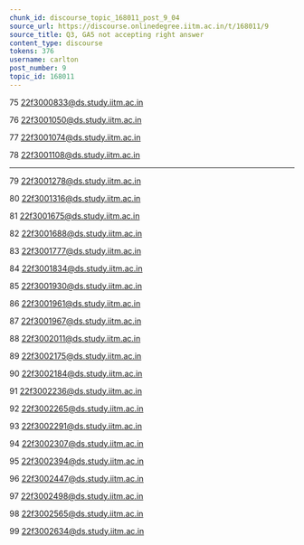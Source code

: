 ```yaml
---
chunk_id: discourse_topic_168011_post_9_04
source_url: https://discourse.onlinedegree.iitm.ac.in/t/168011/9
source_title: Q3, GA5 not accepting right answer
content_type: discourse
tokens: 376
username: carlton
post_number: 9
topic_id: 168011
---
```




75
22f3000833@ds.study.iitm.ac.in

76
22f3001050@ds.study.iitm.ac.in

77
22f3001074@ds.study.iitm.ac.in

78
22f3001108@ds.study.iitm.ac.in

---

79
22f3001278@ds.study.iitm.ac.in

80
22f3001316@ds.study.iitm.ac.in

81
22f3001675@ds.study.iitm.ac.in

82
22f3001688@ds.study.iitm.ac.in

83
22f3001777@ds.study.iitm.ac.in

84
22f3001834@ds.study.iitm.ac.in

85
22f3001930@ds.study.iitm.ac.in

86
22f3001961@ds.study.iitm.ac.in

87
22f3001967@ds.study.iitm.ac.in

88
22f3002011@ds.study.iitm.ac.in

89
22f3002175@ds.study.iitm.ac.in

90
22f3002184@ds.study.iitm.ac.in

91
22f3002236@ds.study.iitm.ac.in

92
22f3002265@ds.study.iitm.ac.in

93
22f3002291@ds.study.iitm.ac.in

94
22f3002307@ds.study.iitm.ac.in

95
22f3002394@ds.study.iitm.ac.in

96
22f3002447@ds.study.iitm.ac.in

97
22f3002498@ds.study.iitm.ac.in

98
22f3002565@ds.study.iitm.ac.in

99
22f3002634@ds.study.iitm.ac.in
